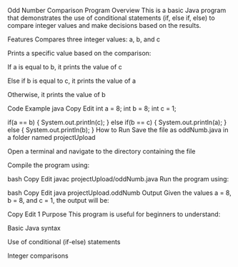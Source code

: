 Odd Number Comparison Program
Overview
This is a basic Java program that demonstrates the use of conditional statements (if, else if, else) to compare integer values and make decisions based on the results.

Features
Compares three integer values: a, b, and c

Prints a specific value based on the comparison:

If a is equal to b, it prints the value of c

Else if b is equal to c, it prints the value of a

Otherwise, it prints the value of b

Code Example
java
Copy
Edit
int a = 8;
int b = 8;
int c = 1;

if(a == b) {
    System.out.println(c);
} else if(b == c) {
    System.out.println(a);
} else {
    System.out.println(b);
}
How to Run
Save the file as oddNumb.java in a folder named projectUpload

Open a terminal and navigate to the directory containing the file

Compile the program using:

bash
Copy
Edit
javac projectUpload/oddNumb.java
Run the program using:

bash
Copy
Edit
java projectUpload.oddNumb
Output
Given the values a = 8, b = 8, and c = 1, the output will be:

Copy
Edit
1
Purpose
This program is useful for beginners to understand:

Basic Java syntax

Use of conditional (if-else) statements

Integer comparisons

